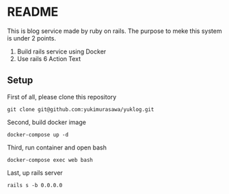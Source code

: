 # README

This is blog service made by ruby on rails.
The purpose to meke this system is under 2 points.

1. Build rails service using Docker
2. Use rails 6 Action Text

## Setup
First of all, please clone this repository
```
git clone git@github.com:yukimurasawa/yuklog.git
```

Second, build docker image
```
docker-compose up -d 
```

Third, run container and open bash
```
docker-compose exec web bash
```

Last, up rails server
 ```
 rails s -b 0.0.0.0
 ```
